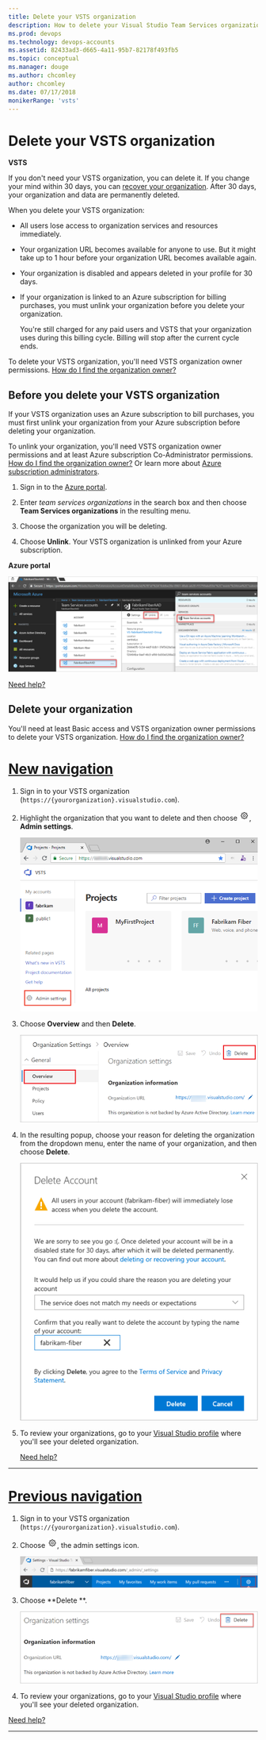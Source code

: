 ```yaml
---
title: Delete your VSTS organization
description: How to delete your Visual Studio Team Services organization and what happens to users
ms.prod: devops
ms.technology: devops-accounts
ms.assetid: 82433ad3-d665-4a11-95b7-82178f493fb5
ms.topic: conceptual
ms.manager: douge
ms.author: chcomley
author: chcomley
ms.date: 07/17/2018
monikerRange: 'vsts'
---
```


# Delete your VSTS organization

**VSTS**

If you don't need your  VSTS organization, you can delete it.
If you change your mind within 30 days,
you can [recover your organization](recover-your-vsts-organization.md).
After 30 days, your organization and data are permanently deleted.

When you delete your VSTS organization:

* All users lose access to organization services and resources immediately.

* Your organization URL becomes available for anyone to use. But it might take up to 1 hour before your organization URL becomes available again.

* Your organization is disabled and appears deleted in your profile for 30 days.

* If your organization is linked to an Azure subscription for billing purchases, you must unlink your organization before you delete your organization.

  You're still charged for any paid users and
  VSTS that your organization uses during this billing cycle.
  Billing will stop after the current cycle ends.

To delete your VSTS organization, you'll need VSTS organization owner permissions. [How do I find the organization owner?](faq-delete-restore-vsts-organization.md#find-owner)

## Before you delete your VSTS organization

If your VSTS organization uses an Azure subscription to bill purchases, you must first unlink your organization from your Azure subscription before deleting your organization.

To unlink your organization, you'll need VSTS organization owner permissions and at least Azure subscription Co-Administrator permissions. [How do I find the organization owner?](faq-delete-restore-vsts-organization.md#find-owner) Or learn more about [Azure subscription administrators](https://azure.microsoft.com/en-us/documentation/articles/billing-add-change-azure-subscription-administrator/).

1. Sign in to the [Azure portal](https://portal.azure.com).

2. Enter *team services organizations* in the search box and then choose **Team Services organizations** in the resulting menu.
3. Choose the organization you will be deleting.
4. Choose **Unlink**.
  Your VSTS organization is unlinked from your Azure subscription.

**Azure portal**

  ![Unlink your organization from an Azure subscription](_img/delete-organization/app_unlinkvsoorganization2.png)

  [Need help?](faq-delete-restore-vsts-organization.md#get-support)

## Delete your organization

You'll need at least Basic access and VSTS organization owner
permissions to delete your VSTS organization.
[How do I find the organization owner?](faq-delete-restore-vsts-organization.md#find-owner)

# [New navigation](#tab/new-nav)

1. Sign in to your VSTS organization (```https://{yourorganization}.visualstudio.com```).
2. Highlight the organization that you want to delete and then choose ![gear icon](../../_img/icons/gear-icon.png), **Admin settings**.

   ![Choose Admin settings](../../_shared/_img/settings/open-admin-settings-vert.png)

3. Choose **Overview** and then **Delete**.

   ![Choose Overview, and then Delete](_img/delete-vsts-organization/organization-overview-settings.PNG)

4. In the resulting popup, choose your reason for deleting the organization from the dropdown menu, enter the name of your organization, and then choose **Delete**.

   ![Select reason for deletion, and then select delete](_img/delete-vsts-organization/delete-organization-popup.PNG)

5. To review your organizations, go to your [Visual Studio profile](https://app.vsaex.visualstudio.com/profile/view) where you'll see your deleted organization.

   [Need help?](faq-delete-restore-vsts-organization.md#get-support)
---
# [Previous navigation](#tab/previous-nav)

1. Sign in to your VSTS organization (```https://{yourorganization}.visualstudio.com```).

2. Choose ![gear icon](../../_img/icons/gear-icon.png), the  admin settings icon.

   ![Open admin settings](../../_shared/_img/settings/open-admin-settings-horz-browser.png)

3. Choose **Delete **.

   ![Choose Delete](_img/delete-vsts-organization/organization-settings-delete.PNG)

4. To review your organizations, go to your [Visual Studio profile](https://app.vsaex.visualstudio.com/profile/view) where you'll see your deleted organization.

  [Need help?](faq-delete-restore-vsts-organization.md#get-support)

---

